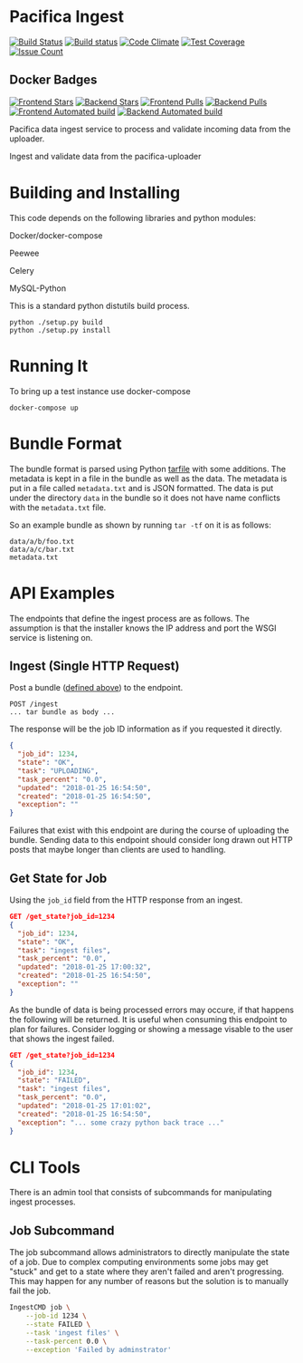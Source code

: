 # Pacifica Ingest
[![Build Status](https://travis-ci.org/pacifica/pacifica-ingest.svg?branch=master)](https://travis-ci.org/pacifica/pacifica-ingest)
[![Build status](https://ci.appveyor.com/api/projects/status/dhniln12ili29kgm?svg=true)](https://ci.appveyor.com/project/dmlb2000/pacifica-ingest)
[![Code Climate](https://codeclimate.com/github/pacifica/pacifica-ingest/badges/gpa.svg)](https://codeclimate.com/github/pacifica/pacifica-ingest)
[![Test Coverage](https://codeclimate.com/github/pacifica/pacifica-ingest/badges/coverage.svg)](https://codeclimate.com/github/pacifica/pacifica-ingest/coverage)
[![Issue Count](https://codeclimate.com/github/pacifica/pacifica-ingest/badges/issue_count.svg)](https://codeclimate.com/github/pacifica/pacifica-ingest)

## Docker Badges
[![Frontend Stars](https://img.shields.io/docker/stars/pacifica/ingest-frontend.svg?maxAge=2592000)](https://cloud.docker.com/swarm/pacifica/repository/docker/pacifica/ingest-frontend/general)
[![Backend Stars](https://img.shields.io/docker/stars/pacifica/ingest-backend.svg?maxAge=2592000)](https://cloud.docker.com/swarm/pacifica/repository/docker/pacifica/ingest-backend/general)
[![Frontend Pulls](https://img.shields.io/docker/pulls/pacifica/ingest-frontend.svg?maxAge=2592000)](https://cloud.docker.com/swarm/pacifica/repository/docker/pacifica/ingest-frontend/general)
[![Backend Pulls](https://img.shields.io/docker/pulls/pacifica/ingest-backend.svg?maxAge=2592000)](https://cloud.docker.com/swarm/pacifica/repository/docker/pacifica/ingest-backend/general)
[![Frontend Automated build](https://img.shields.io/docker/automated/pacifica/ingest-frontend.svg?maxAge=2592000)](https://cloud.docker.com/swarm/pacifica/repository/docker/pacifica/ingest-frontend/builds)
[![Backend Automated build](https://img.shields.io/docker/automated/pacifica/ingest-backend.svg?maxAge=2592000)](https://cloud.docker.com/swarm/pacifica/repository/docker/pacifica/ingest-backend/builds)

Pacifica data ingest service to process and validate incoming data from the uploader.

Ingest and validate data from the pacifica-uploader

# Building and Installing

This code depends on the following libraries and python modules:

Docker/docker-compose

Peewee

Celery

MySQL-Python

This is a standard python distutils build process.

```
python ./setup.py build
python ./setup.py install
```

# Running It

To bring up a test instance use docker-compose

```
docker-compose up
```

# Bundle Format

The bundle format is parsed using Python [tarfile](https://docs.python.org/2/library/tarfile.html)
with some additions. The metadata is kept in a file in the bundle as well as the data. The
metadata is put in a file called `metadata.txt` and is JSON formatted. The data is put under the
directory `data` in the bundle so it does not have name conflicts with the `metadata.txt` file.

So an example bundle as shown by running `tar -tf` on it is as follows:
```
data/a/b/foo.txt
data/a/c/bar.txt
metadata.txt
```

# API Examples

The endpoints that define the ingest process are as follows. The assumption is that the installer
knows the IP address and port the WSGI service is listening on.

## Ingest (Single HTTP Request)

Post a bundle ([defined above](#bundle-format)) to the endpoint.

```
POST /ingest
... tar bundle as body ...
```

The response will be the job ID information as if you requested it directly.

```json
{
  "job_id": 1234,
  "state": "OK",
  "task": "UPLOADING",
  "task_percent": "0.0",
  "updated": "2018-01-25 16:54:50",
  "created": "2018-01-25 16:54:50",
  "exception": ""
}
```

Failures that exist with this endpoint are during the course of uploading the bundle.
Sending data to this endpoint should consider long drawn out HTTP posts that maybe
longer than clients are used to handling.

## Get State for Job

Using the `job_id` field from the HTTP response from an ingest.

```json
GET /get_state?job_id=1234
{
  "job_id": 1234,
  "state": "OK",
  "task": "ingest files",
  "task_percent": "0.0",
  "updated": "2018-01-25 17:00:32",
  "created": "2018-01-25 16:54:50",
  "exception": ""
}
```

As the bundle of data is being processed errors may occure, if that happens the following
will be returned. It is useful when consuming this endpoint to plan for failures. Consider
logging or showing a message visable to the user that shows the ingest failed.

```json
GET /get_state?job_id=1234
{
  "job_id": 1234,
  "state": "FAILED",
  "task": "ingest files",
  "task_percent": "0.0",
  "updated": "2018-01-25 17:01:02",
  "created": "2018-01-25 16:54:50",
  "exception": "... some crazy python back trace ..."
}
```

# CLI Tools

There is an admin tool that consists of subcommands for manipulating ingest processes.

## Job Subcommand

The job subcommand allows administrators to directly manipulate the state of a job. Due
to complex computing environments some jobs may get "stuck" and get to a state where
they aren't failed and aren't progressing. This may happen for any number of reasons but
the solution is to manually fail the job.

```sh
IngestCMD job \
    --job-id 1234 \
    --state FAILED \
    --task 'ingest files' \
    --task-percent 0.0 \
    --exception 'Failed by adminstrator'
```
